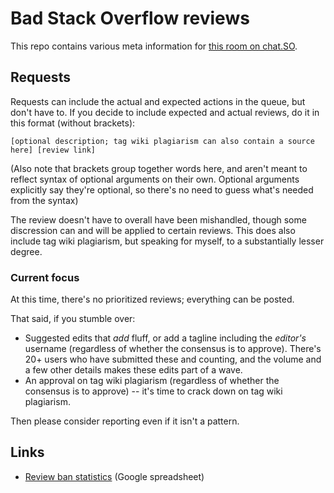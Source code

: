 # Bad Stack Overflow reviews

This repo contains various meta information for [this room on chat.SO](https://chat.stackoverflow.com/rooms/208985/bad-stack-overflow-reviews).

## Requests

Requests can include the actual and expected actions in the queue, but don't have to. If you decide to include expected and actual reviews, do it in this format (without brackets):

```
[optional description; tag wiki plagiarism can also contain a source here] [review link]
```

(Also note that brackets group together words here, and aren't meant to reflect syntax of optional arguments on their own. Optional arguments explicitly say they're optional, so there's no need to guess what's needed from the syntax)

The review doesn't have to overall have been mishandled, though some discression can and will be applied to certain reviews. This does also include tag wiki plagiarism, but speaking for myself, to a substantially lesser degree.

### Current focus

At this time, there's no prioritized reviews; everything can be posted.

That said, if you stumble over:
* Suggested edits that _add_ fluff, or add a tagline including the _editor's_ username (regardless of whether the consensus is to approve). There's 20+ users who have submitted these and counting, and the volume and a few other details makes these edits part of a wave.
* An approval on tag wiki plagiarism (regardless of whether the consensus is to approve) -- it's time to crack down on tag wiki plagiarism.

Then please consider reporting even if it isn't a pattern.

## Links
* [Review ban statistics](https://docs.google.com/spreadsheets/d/1GIH-6CH58lJbQ18vPcsrBVzlHwjOmuYTxktMbLV9TWk/edit?usp=sharing) (Google spreadsheet)

